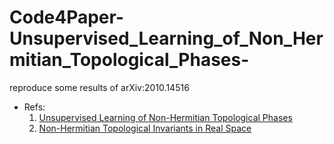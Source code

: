 # Code4Paper-Unsupervised_Learning_of_Non_Hermitian_Topological_Phases-
reproduce some results of arXiv:2010.14516

- Refs:
  1. [Unsupervised Learning of Non-Hermitian Topological Phases](https://arxiv.org/abs/2010.14516)
  2. [Non-Hermitian Topological Invariants in Real Space](https://arxiv.org/abs/1905.02211)
